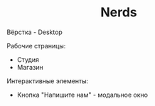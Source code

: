 <h1 align="center">Nerds</h1>
<p>Вёрстка - Desktop</p>
<p>Рабочие страницы:</p>
<ul>
  <li>Студия</li>
  <li>Магазин</li>
</ul>
<p>Интерактивные элементы:</p>
<ul>
  <li>Кнопка "Напишите нам" - модальное окно</li>
</ul>
